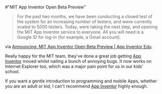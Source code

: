 #"MIT App Inventor Open Beta Preview"

<blockquote>For the past two months, we have been conducting a closed test of the system for an increasing number of testers, and weve currently scaled to 5000 testers. Today, were taking the next step, and opening the MIT App Inventor service to everyone. All you will need is a Google ID for log-in (for example, a Gmail account).</blockquote>
via <a href="http://appinventoredu.mit.edu/developers-blogs/hal/2012/mar/announcing-mit-app-inventor-open-beta-preview">Announcing: MIT App Inventor Open Beta Preview | App Inventor Edu</a>.

Really happy for the MIT team, they've done a great job getting <a href="http://appinventor.mit.edu/">App Inventor</a> moved whilst nailing a bunch of annoying bugs. It now works on Internet Explorer too, which was a major pain point for us in our kids' school.

If you want a gentle introduction to programming and mobile Apps, whether you are an adult or kid, I can't recommend <a href="http://appinventor.mit.edu/">App Inventor</a> highly enough.
